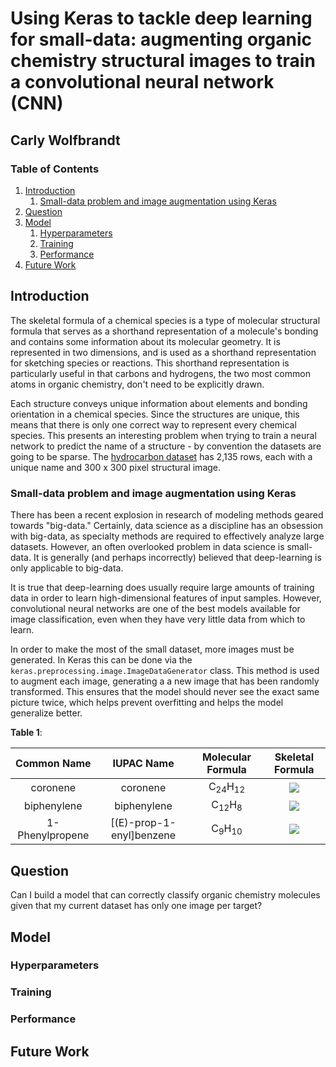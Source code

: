 # Using Keras to tackle deep learning for small-data: augmenting organic chemistry structural images to train a convolutional neural network (CNN)
## Carly Wolfbrandt

### Table of Contents
1. [Introduction](#Introduction)
    1. [Small-data problem and image augmentation using Keras](#small-data) 
2. [Question](#Question)
3. [Model](#model)
    1. [Hyperparameters](#hp)
    2. [Training](#train)
    3. [Performance](#performance)
4. [Future Work](#future_work)

## Introduction <a name="Introduction"></a>

The skeletal formula of a chemical species is a type of molecular structural formula that serves as a shorthand representation of a molecule's bonding and contains some information about its molecular geometry. It is represented in two dimensions, and is used as a shorthand representation for sketching species or reactions. This shorthand representation is particularly useful in that carbons and hydrogens, the two most common atoms in organic chemistry, don't need to be explicitly drawn.

Each structure conveys unique information about elements and bonding orientation in a chemical species. Since the structures are unique, this means that there is only one correct way to represent every chemical species. This presents an interesting problem when trying to train a neural network to predict the name of a structure - by convention the datasets are going to be sparse. The [hydrocarbon dataset](https://github.com/cwolfbrandt/csk_database/edit/master/README.md) has 2,135 rows, each with a unique name and 300 x 300 pixel structural image.

### Small-data problem and image augmentation using Keras <a name="small-data"></a>

There has been a recent explosion in research of modeling methods geared towards "big-data." Certainly, data science as a discipline has an obsession with big-data, as specialty methods are required to effectively analyze large datasets. However, an often overlooked problem in data science is small-data. It is generally (and perhaps incorrectly) believed that deep-learning is only applicable to big-data. 

It is true that deep-learning does usually require large amounts of training data in order to learn high-dimensional features of input samples. However, convolutional neural networks are one of the best models available for image classification, even when they have very little data from which to learn.

In order to make the most of the small dataset, more images must be generated. In Keras this can be done via the `keras.preprocessing.image.ImageDataGenerator` class. This method is used to augment each image, generating a a new image that has been randomly transformed. This ensures that the model should never see the exact same picture twice, which helps prevent overfitting and helps the model generalize better.

**Table 1**: 

| Common Name      | IUPAC Name |Molecular Formula | Skeletal Formula | 
| :-----------: | :-----------:| :-----------: | :----------:| 
| coronene      |  coronene | C<sub>24</sub>H<sub>12</sub> | ![](model_images/494155/494155.png) |
| biphenylene  | biphenylene | C<sub>12</sub>H<sub>8</sub> |![](model_images/497397/497397.png)|
|1-Phenylpropene | [(E)-prop-1-enyl]benzene | C<sub>9</sub>H<sub>10</sub>| ![](model_images/478708/478708.png)  |

## Question <a name="Question"></a>

Can I build a model that can correctly classify organic chemistry molecules given that my current dataset has only one image per target?

## Model <a name="model"></a>

### Hyperparameters  <a name="hp"></a>

### Training <a name="train"></a>

### Performance <a name="performance"></a>

## Future Work <a name="future_work"></a>
